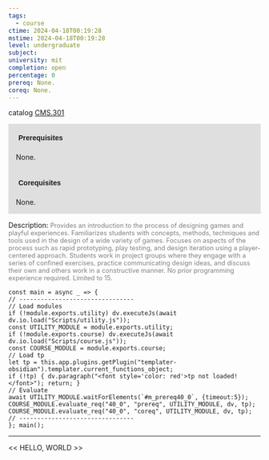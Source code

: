 ```yaml
---
tags:
  - course
ctime: 2024-04-18T00:19:28
mstime: 2024-04-18T00:19:28
level: undergraduate
subject: 
university: mit
completion: open
percentage: 0
prereq: None.
coreq: None.
---
```


catalog [CMS.301](http://student.mit.edu/catalog/mCMSa.html#CMS.301)

<span style="display: block; padding: 15px; background-color: rgb(100, 100, 100, 0.2);"><font id="m_prereq40_0" style="display: block; font-family: Arial, sans-serif; font-weight: bold; padding: 5px">Prerequisites</font><br><span id="prereq40_0">None.</span></span>
<span style="display: block; padding: 15px; background-color: rgb(100, 100, 100, 0.2);"><font id="m_coreq40_0" style="display: block; font-family: Arial, sans-serif; font-weight: bold; padding: 5px">Corequisites</font><br><span id="coreq40_0">None.</span></span>

<font style="">Description:</font>
<font style="color: grey; font-size: 0.8rem;">Provides an introduction to the process of designing games and playful experiences. Familiarizes students with concepts, methods, techniques and tools used in the design of a wide variety of games. Focuses on aspects of the process such as rapid prototyping, play testing, and design iteration using a player-centered approach. Students work in project groups where they engage with a series of confined exercises, practice communicating design ideas, and discuss their own and others work in a constructive manner. No prior programming experience required. Limited to 15.</font>

```dataviewjs
const main = async _ => {
// --------------------------------
// Load modules
if (!module.exports.utility) dv.executeJs(await dv.io.load("Scripts/utility.js"));
const UTILITY_MODULE = module.exports.utility;
if (!module.exports.course) dv.executeJs(await dv.io.load("Scripts/course.js"));
const COURSE_MODULE = module.exports.course;
// Load tp
let tp = this.app.plugins.getPlugin("templater-obsidian").templater.current_functions_object;
if (!tp) { dv.paragraph("<font style='color: red'>tp not loaded!</font>"); return; }
// Evaluate
await UTILITY_MODULE.waitForElements(`#m_prereq40_0`, {timeout:5});
COURSE_MODULE.evaluate_req("40_0", "prereq", UTILITY_MODULE, dv, tp);
COURSE_MODULE.evaluate_req("40_0", "coreq", UTILITY_MODULE, dv, tp);
// --------------------------------
}; main();
```

---

<< HELLO, WORLD >>
